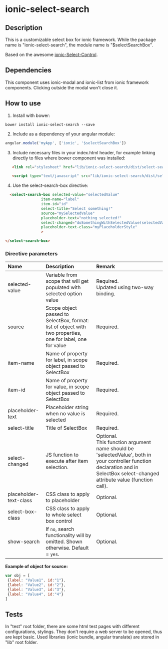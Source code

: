 ionic-select-search
====================

## Description

This is a customizable select box for ionic framework.
While the package name is "ionic-select-search", the module name is "$selectSearchBox".

Based on the awesome [ionic-Select-Control](https://github.com/OSAMES/ionic-Select-Control).

## Dependencies

This component uses ionic-modal and ionic-list from ionic framework components.
Clicking outside the modal won't close it.

## How to use

1. Install with bower:

`bower install ionic-select-search --save`

2. Include as a dependency of your angular module:

```javascript
angular.module('myApp', ['ionic', '$selectSearchBox'])
```

3. Include necessary files in your index.html header, for example linking directly to files where bower component was installed:

```HTML
   <link rel="stylesheet" href="lib/ionic-select-search/dist/select-search.min.css" >

   <script type="text/javascript" src="lib/ionic-select-search/dist/select-search.min.js"></script>
```

4. Use the select-search-box directive:

```HTML
  <select-search-box selected-value="selectedValue" 
          		item-name="label" 
          		item-id="id" 
          		select-title="Select something!" 
          		source="mySelectedValue" 
          		placeholder-text="nothing selected!"
          		select-changed="doSomethingWithSelectedValue(selectedValue)"
          		placeholder-text-class="myPlaceholderStyle"
          		>

</select-search-box>
```
 
### Directive parameters
| Name | Description |Remark |
| :------------- | :------------- | :------------- |
|selected-value|Variable from scope that will get populated with selected option value|Required. <br> Updated using two-way binding.|
|source|Scope object passed to SelectBox, format: list of object with two properties, one for label, one for value|Required.|
|item-name|Name of property for label, in scope object passed to SelectBox|Required.|
|item-id|Name of property for value, in scope object passed to SelectBox|Required.|
|placeholder-text|Placeholder string when no value is selected|Required.|
|select-title|Title of SelectBox|Required.|
|select-changed|JS function to execute after item selection.|Optional. <br> This function argument name should be 'selectedValue', both in your controller function declaration and in SelectBox select-changed attribute value (function call).|
|placeholder-text-class|CSS class to apply to placeholder|Optional.|
|select-box-class|CSS class to apply to whole select box control|Optional.|
|show-search|If `no`, search functionality will by omitted. Shown otherwise. Default = `yes`. |Optional.|
 
 **Example of object for source:**
 ```javascript
var obj = [
  {label: "Value1", id:"1"},
  {label: "Value2", id:"2"},
  {label: "Value3", id:"3"},
  {label: "Value4", id:"4"}
]
 ```

## Tests

In "test" root folder, there are some html test pages with different configurations, stylings. 
They don't require a web server to be opened, thus are kept basic.
Used libraries (ionic bundle, angular translate) are stored in "lib" root folder.
